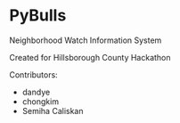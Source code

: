 PyBulls
=======

Neighborhood Watch Information System

Created for Hillsborough County Hackathon

Contributors:

* dandye
* chongkim
* Semiha Caliskan

